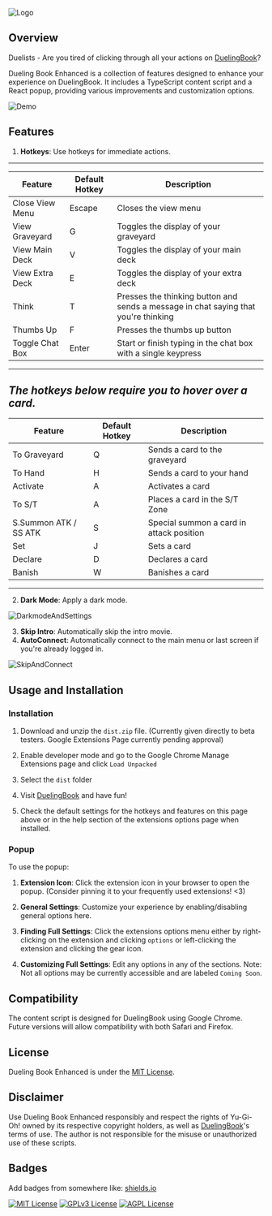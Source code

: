 
![Logo](https://i.imgur.com/Z7pklez.png)

## Overview

Duelists - Are you tired of clicking through all your actions on [DuelingBook](https://www.duelingbook.com/html5)?

Dueling Book Enhanced is a collection of features designed to enhance your experience on DuelingBook. It includes a TypeScript content script and a React popup, providing various improvements and customization options.

![Demo](https://github.com/alexjraymond/DuelingBookEnhanced/blob/main/src/assets/images/demo-medium.gif?raw=true)

## Features

1. **Hotkeys**: Use hotkeys for immediate actions.

---
| Feature | Default Hotkey | Description |
| ------- | -------------- | ----------- |
| Close View Menu | Escape | Closes the view menu | 
| View Graveyard | G | Toggles the display of your graveyard | 
| View Main Deck | V | Toggles the display of your main deck |
| View Extra Deck | E | Toggles the display of your extra deck |
| Think | T | Presses the thinking button and sends a message in chat saying that you're thinking |
| Thumbs Up | F | Presses the thumbs up button | 
| Toggle Chat Box | Enter | Start or finish typing in the chat box with a single keypress |
---

   ***The hotkeys below require you to hover over a card.***
---
| **Feature** | **Default Hotkey** | **Description** |
| ------- | -------------- | ----------- |
| To Graveyard | Q | Sends a card to the graveyard | 
| To Hand | H | Sends a card to your hand | 
| Activate | A | Activates a card |
| To S/T | A | Places a card in the S/T Zone |
| S.Summon ATK / SS ATK | S | Special summon a card in attack position |
| Set | J | Sets a card | 
| Declare | D | Declares a card |
| Banish | W | Banishes a card |
---

2. **Dark Mode**: Apply a dark mode.

![DarkmodeAndSettings](https://github.com/alexjraymond/DuelingBookEnhanced/blob/main/src/assets/images/nightmode-and-settings.gif?raw=true)

3. **Skip Intro**: Automatically skip the intro movie.
4. **AutoConnect**: Automatically connect to the main menu or last screen if you're already logged in.

![SkipAndConnect](https://github.com/alexjraymond/DuelingBookEnhanced/blob/main/src/assets/images/skip-and-connect.gif?raw=true)

## Usage and Installation

###  Installation

1. Download and unzip the `dist.zip` file. (Currently given directly to beta testers. Google Extensions Page currently pending approval)

2. Enable developer mode and go to the Google Chrome Manage Extensions page and click `Load Unpacked`

3. Select the `dist` folder

4. Visit [DuelingBook](https://www.duelingbook.com/html5) and have fun!

5. Check the default settings for the hotkeys and features on this page above or in the help section of the extensions options page when installed.

### Popup

To use the popup:

1. **Extension Icon**: Click the extension icon in your browser to open the popup. (Consider pinning it to your frequently used extensions! <3)

2. **General Settings**: Customize your experience by enabling/disabling general options here.

3. **Finding Full Settings**: Click the extensions options menu either by right-clicking on the extension and clicking `options` or left-clicking the extension and clicking the gear icon.

4. **Customizing Full Settings**:  Edit any options in any of the sections. Note: Not all options may be currently accessible and are labeled `Coming Soon`.


## Compatibility

The content script is designed for DuelingBook using Google Chrome. Future versions will allow compatibility with both Safari and Firefox.

## License

Dueling Book Enhanced is under the [MIT License](LICENSE.md).

## Disclaimer

Use Dueling Book Enhanced responsibly and respect the rights of Yu-Gi-Oh! owned by its respective copyright holders, as well as [DuelingBook](https://www.duelingbook.com/html5)'s terms of use. The author is not responsible for the misuse or unauthorized use of these scripts.

## Badges

Add badges from somewhere like: [shields.io](https://shields.io/)

[![MIT License](https://img.shields.io/badge/License-MIT-green.svg)](https://choosealicense.com/licenses/mit/)
[![GPLv3 License](https://img.shields.io/badge/License-GPL%20v3-yellow.svg)](https://opensource.org/licenses/)
[![AGPL License](https://img.shields.io/badge/license-AGPL-blue.svg)](http://www.gnu.org/licenses/agpl-3.0)

